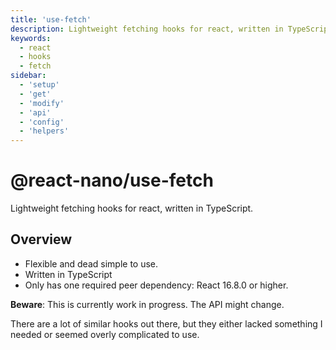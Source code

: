 ```yaml
---
title: 'use-fetch'
description: Lightweight fetching hooks for react, written in TypeScript.
keywords:
  - react
  - hooks
  - fetch
sidebar:
  - 'setup'
  - 'get'
  - 'modify'
  - 'api'
  - 'config'
  - 'helpers'
---
```


# @react-nano/use-fetch

Lightweight fetching hooks for react, written in TypeScript.

## Overview

- Flexible and dead simple to use.
- Written in TypeScript
- Only has one required peer dependency: React 16.8.0 or higher.

**Beware**: This is currently work in progress. The API might change.

There are a lot of similar hooks out there, but they either lacked something I needed or seemed overly complicated to use.
